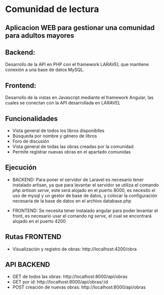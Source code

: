 # Comunidad de lectura

## Aplicacion WEB para gestionar una comunidad para adultos mayores

## Backend:
  Desarrollo de la API en PHP con el framework LARAVEL que mantiene conexión a una base de datos MySQL.
## Frontend:
  Desarrollo de la vistas en Javascript mediante el framework Angular, las cuales se conectan con la API desarrollada en LARAVEL

## Funcionalidades

- Vista general de todos los libros disponiblles
- Búsqueda por nombre y género de libros
- Foro de discusión
- Vista general de todas las obras creadas por la comunidad
- Permite registrar nuevas obras en el apartado comunidas

## Ejecución

- BACKEND: Para poner el servidor de Laravel es necesario tener instalado artisan, ya que para levantar el servidor se utiliza el comando *php artisan serve*, este será alojado en el puerto 8000, es necesito el uso de mysql y un gestor de base de datos, y colocar la configuración necesaria de la base de datos en el archivo database.php

- FRONTEND: Se necesita tener instalado angular para poder levantar el front, es necesario usar el comando *ng serve*, el cual se encontrará alojado en el puerto 4200 

## Rutas FRONTEND

- Visualización y registro de obras: http://localhost:4200/obra


## API BACKEND

- GET de todos las obras: http://localhost:8000/api/obras
- GET por id: http://localhost:8000/api/obras/:id
- POST creación de nuevas obras: http://localhost:8000/api/obras

